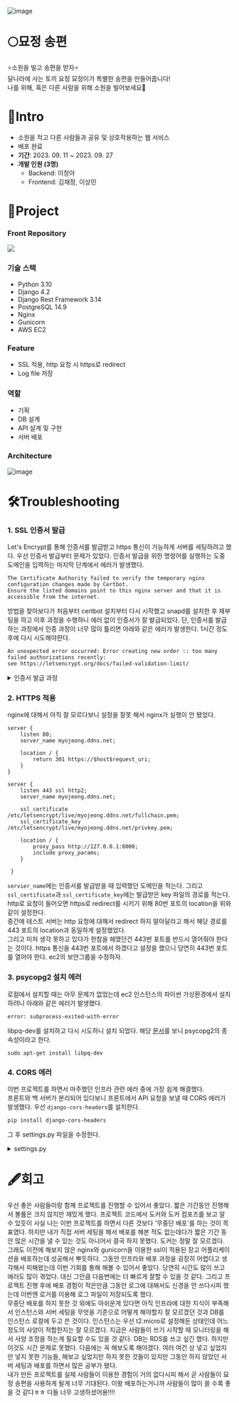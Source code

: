 ![image](https://github.com/zeonga1102/myojeong_BE/assets/71905164/3b84b2be-e22a-4e84-9110-5006fdc1a930)
# 🌕묘정 송편
⭐소원을 빌고 송편을 받자⭐ <br>
달나라에 사는 토끼 요정 묘정이가 특별한 송편을 만들어줍니다! <br>
나를 위해, 혹은 다른 사람을 위해 소원을 빌어보세요🙏<br>
# 🎑Intro
* 소원을 적고 다른 사람들과 공유 및 상호작용하는 웹 서비스
* 배포 완료
* **기간**: 2023. 09. 11 ~ 2023. 09. 27
* **개발 인원 (3명)**
  * Backend: 이정아
  * Frontend: 김채정, 이상민
# 🐰Project
### Front Repository
<a href="https://github.com/blcklamb/myojeong_fe/blob/develop/README.md"><img src="https://img.shields.io/badge/Github-000000?style=flat-square&logo=github&logoColor=white"/></a>
### 기술 스택
* Python 3.10
* Django 4.2
* Django Rest Framework 3.14
* PostgreSQL 14.9
* Nginx
* Gunicorn
* AWS EC2
### Feature
* SSL 적용, http 요청 시 https로 redirect
* Log file 저장
### 역할
* 기획
* DB 설계
* API 설계 및 구현
* 서버 배포
### Architecture
![image](https://github.com/zeonga1102/myojeong_BE/assets/71905164/d13c3af0-f0d8-47db-99f7-7daba76eecce)
# 🛠️Troubleshooting
### 1. SSL 인증서 발급
Let's Encrypt를 통해 인증서를 발급받고 https 통신이 가능하게 서버를 세팅하려고 했다.
우선 인증서 발급부터 문제가 있었다. 인증서 발급을 위한 명령어를 실행하는 도중 도메인을 입력하는 마지막 단계에서 에러가 발생했다.
```
The Certificate Authority failed to verify the temporary nginx configuration changes made by Certbot.
Ensure the listed domains point to this nginx server and that it is accessible from the internet.
```
방법을 찾아보다가 처음부터 certbot 설치부터 다시 시작했고 snapd를 설치한 후 재부팅을 하고 이후 과정을 수행하니 에러 없이 인증서가 잘 발급되었다.
단, 인증서를 발급하는 과정에서 인증 과정이 너무 많이 틀리면 아래와 같은 에러가 발생한다. 1시간 정도 후에 다시 시도해야한다.
```
An unexpected error occurred: Error creating new order :: too many failed authorizations recently:
see https://letsencrypt.org/docs/failed-validation-limit/
```
<details>
<summary>인증서 발급 과정</a></summary>

[Certbot 사이트](https://certbot.eff.org/instructions?ws=nginx&os=ubuntufocal)를 참고하여 명령어를 실행한다.
```
$ sudo apt update
$ sudo apt install snapd
// 재부팅!!
$ sudo reboot

$ sudo snap install core; sudo snap refresh core
$ sudo snap install -classic certbot
$ sudo ln -s /snap/bin/certbot /usr/bin/certbot
$ sudo certbot certonly --nginx
```
해당 명령어들이 실행 완료되면 /etc/letsecrypt/live/`도메인`/ 경로에 fullchain.pem, privkey.pem이 생성된다.<br>
이후 nginx 설정에 해당 파일들의 경로를 넣어줘야 한다.
</details>

### 2. HTTPS 적용
nginx에 대해서 아직 잘 모르다보니 설정을 잘못 해서 nginx가 실행이 안 됐었다.
```
server {
    listen 80;
    server_name myojeong.ddns.net;

    location / {
        return 301 https://$host$request_uri;
    }
}

server {
    listen 443 ssl http2;
    server_name myojeong.ddns.net;

    ssl_certificate /etc/letsencrypt/live/myojeong.ddns.net/fullchain.pem;
    ssl_certificate_key /etc/letsencrypt/live/myojeong.ddns.net/privkey.pem;

    location / {
        proxy_pass http://127.0.0.1:8000;
        include proxy_params;
    }

 }
```
`servier_name`에는 인증서를 발급받을 때 입력했던 도메인을 적는다. 그리고 `ssl_certificate`과 `ssl_certificate_key`에는 발급받은 key 파일의 경로를 적는다.<br>
http로 요청이 들어오면 https로 redirect를 시키기 위해 80번 포트의 location을 위와 같이 설정한다.<br>
중간에 테스트 서버는 http 요청에 대해서 redirect 하지 말아달라고 해서 해당 경로를 443 포트의 location과 동일하게 설정했었다.<br>
그리고 미처 생각 못하고 있다가 한참을 헤맸던건 443번 포트를 반드시 열어줘야 한다는 것이다.
https 통신을 443번 포트에서 하겠다고 설정을 했으니 당연히 443번 포트를 열어야 한다. ec2의 보안그룹을 수정하자.

### 3. psycopg2 설치 에러
로컬에서 설치할 때는 아무 문제가 없었는데 ec2 인스턴스의 파이썬 가상환경에서 설치하려니 아래와 같은 에러가 발생했다.
```
error: subprocess-exited-with-error
```
libpq-dev를 설치하고 다시 시도하니 설치 되었다. 해당 [문서](https://pypi.org/project/libpq-dev/)를 보니 psycopg2의 종속성이라고 한다.
```
sudo apt-get install libpq-dev
```

### 4. CORS 에러
이번 프로젝트를 하면서 마주했던 인프라 관련 에러 중에 가장 쉽게 해결했다.<br>
프론트와 백 서버가 분리되어 있다보니 프론트에서 API 요청을 보낼 때 CORS 에러가 발생했다. 우선 `django-cors-headers`를 설치한다.
```
pip install django-cors-headers
```
그 후 settings.py 파일을 수정한다.
<details>
<summary>settings.py</a></summary>

```
INSTALLED_APPS = [
	...
    'corsheaders'
]

...

# MIDLEWARE 상단에 추가
MIDDLEWARE = [
    'corsheaders.middleware.CorsMiddleware',
    ...
]

...

# CORS 설정 - whitelist 에 추가된 주소 접근 허용
CORS_ORIGIN_WHITELIST = ['http://127.0.0.1:3000' ,'http://localhost:3000']
CORS_ALLOW_CREDENTIALS = True
```
</details>

# 🖋️회고
우선 좋은 사람들이랑 함께 프로젝트를 진행할 수 있어서 좋았다. 짧은 기간동안 진행해서 볼륨은 크지 않지만 재밌게 했다.
프로젝트 코드에서 도커와 도커 컴포즈를 보고 알 수 있듯이 사실 나는 이번 프로젝트를 하면서 다른 것보다 '무중단 배포'를 하는 것이 목표였다. 하지만 내가 직접 서버 세팅을 해서 배포를 해본 적도 없는데다가 짧은 기간 동안 많은 시간을 낼 수 있는 것도 아니어서 결국 하지 못했다.
도커는 정말 잘 모르겠다. 그래도 이전에 해보지 않은 nginx와 gunicorn을 이용한 ssl이 적용된 장고 어플리케이션을 배포하는데 성공해서 뿌듯하다.
그동안 인프라와 배포 과정을 굉장히 어렵다고 생각해서 피해왔는데 이번 기회를 통해 해볼 수 있어서 좋았다. 당연히 시간도 많이 쓰고 에러도 많이 겪었다.
대신 그만큼 다음번에는 더 빠르게 잘할 수 있을 것 같다. 그리고 프로젝트 진행 후에 배포 경험이 적은만큼 그동안 로그에 대해서도 신경을 안 쓰다시피 했는데 이번엔 로거를 이용해 로그 파일이 저장되도록 했다.<br>
무중단 배포를 하지 못한 것 외에도 아쉬운게 있다면 아직 인프라에 대한 지식이 부족해서 인스턴스와 서버 세팅을 무엇을 기준으로 어떻게 해야할지 잘 모르겠던 것과 DB를 인스턴스 로컬에 두고 쓴 것이다.
인스턴스는 우선 t2.micro로 설정해둔 상태인데 어느 정도의 사양이 적합한지는 잘 모르겠다. 지금은 사람들이 쓰기 시작할 때 모니터링을 해서 사양 조정을 하는게 필요할 수도 있을 것 같다.
DB는 RDS를 쓰고 싶긴 했다. 하지만 이것도 시간 문제로 못했다. 다음에는 꼭 해보도록 해야겠다. 여러 여건 상 넣고 싶었지만 넣지 못한 기능들, 해보고 싶었지만 하지 못한 것들이 있지만 그동안 하지 않았던 서버 세팅과 배포를 하면서 많은 공부가 됐다.<br>
내가 만든 프로젝트를 실제 사람들이 이용한 경험이 거의 없다시피 해서 곧 사람들이 묘정 송편을 사용하게 될게 너무 기대된다. 이왕 배포하는거니까 사람들이 많이 쓸 수록 좋을 것 같다ㅎㅎ
다들 너무 고생하셨어용!!!!
